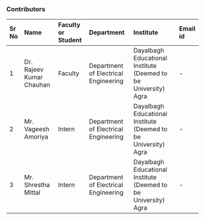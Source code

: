 ### Contributors

Sr No | Name | Faculty or Student | Department| Institute | Email id
:--|:--|:--|:--|:--|:--|
1 | Dr. Rajeev Kumar Chauhan | Faculty | Department of Electrical Engineering | Dayalbagh Educational Institute (Deemed to be University) Agra | -
2 | Mr. Vageesh Amoriya | Intern | Department of Electrical Engineering | Dayalbagh Educational Institute (Deemed to be University) Agra | -
3 | Mr. Shrestha Mittal | Intern | Department of Electrical Engineering | Dayalbagh Educational Institute (Deemed to be University) Agra | -

